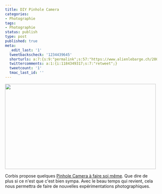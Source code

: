 ```yaml
---
title: DIY Pinhole Camera
categories:
- Photographie
tags:
- Photographie
status: publish
type: post
published: true
meta:
  _edit_last: '1'
  tweetbackscheck: '1234439645'
  shorturls: a:7:{s:9:"permalink";s:57:"https://www.alienlebarge.ch/2008/04/19/diy-pinhole-camera/";s:7:"tinyurl";s:25:"https://tinyurl.com/cyv2hl";s:4:"isgd";s:17:"https://is.gd/iCHI";s:5:"bitly";s:20:"https://bit.ly/2IIU1e";s:5:"snipr";s:22:"https://snipr.com/bew5a";s:5:"snurl";s:22:"https://snurl.com/bew5a";s:7:"snipurl";s:24:"https://snipurl.com/bew5a";}
  twittercomments: a:1:{i:1184349317;s:7:"retweet";}
  tweetcount: '1'
  tmac_last_id: ''
---
```

<img class="alignnone size-medium wp-image-497" title="Pinhole Camera" src="https://dlgjp9x71cipk.cloudfront.net/2008/04/pinholecamera.png" alt="" width="500" height="281" />

Corbis propose quelques <a title="Caméra à faire soit même" href="https://pro.corbis.com/creative/readycam/default.aspx?lcd=fr-fr&amp;page=home">Pinhole Camera à faire soi même</a>. Que dire de plus si ce n'est que c'est bien sympa. Avec le beau temps qui revient, cela nous permettra de faire de nouvelles expérimentations photographiques. 
